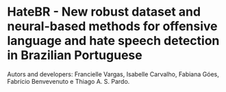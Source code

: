 # HateBR - New robust dataset and neural-based methods for offensive language and hate speech detection in Brazilian Portuguese

Autors and developers: Francielle Vargas, Isabelle Carvalho, Fabiana Góes, Fabrício Benvevenuto e Thiago A. S. Pardo.
